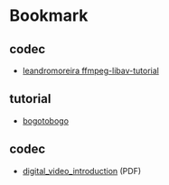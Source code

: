 # Bookmark

## codec
* [leandromoreira ffmpeg-libav-tutorial](https://github.com/leandromoreira/ffmpeg-libav-tutorial.git)

## tutorial

* [bogotobogo](http://www.bogotobogo.com)

## codec

* [digital_video_introduction](https://github.com/leandromoreira/digital_video_introduction) (PDF)

